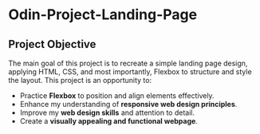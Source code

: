 # Odin-Project-Landing-Page

## Project Objective

The main goal of this project is to recreate a simple landing page design, applying HTML, CSS, and most importantly, Flexbox to structure and style the layout. This project is an opportunity to:

- Practice **Flexbox** to position and align elements effectively.
- Enhance my understanding of **responsive web design principles**.
- Improve my **web design skills** and attention to detail.
- Create a **visually appealing and functional webpage**.

